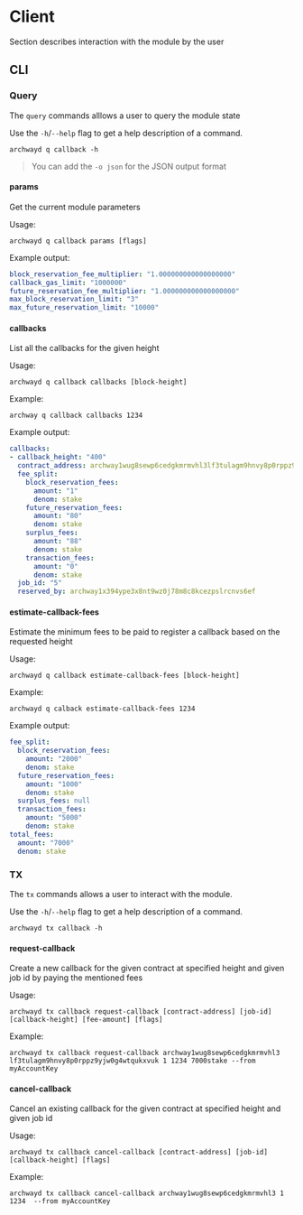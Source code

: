 # Client

Section describes interaction with the module by the user

## CLI

### Query

The `query` commands alllows a user to query the module state

Use the `-h`/`--help` flag to get a help description of a command.

`archwayd q callback -h`

> You can add the `-o json` for the JSON output format

#### params

Get the current module parameters

Usage:

`archwayd q callback params [flags]`

Example output:

```yaml
block_reservation_fee_multiplier: "1.000000000000000000"
callback_gas_limit: "1000000"
future_reservation_fee_multiplier: "1.000000000000000000"
max_block_reservation_limit: "3"
max_future_reservation_limit: "10000"
```

#### callbacks

List all the callbacks for the given height

Usage:

`archwayd q callback callbacks [block-height]`

Example:

`archway q callback callbacks 1234`

Example output:

```yaml
callbacks:
- callback_height: "400"
  contract_address: archway1wug8sewp6cedgkmrmvhl3lf3tulagm9hnvy8p0rppz9yjw0g4wtqukxvuk
  fee_split:
    block_reservation_fees:
      amount: "1"
      denom: stake
    future_reservation_fees:
      amount: "80"
      denom: stake
    surplus_fees:
      amount: "88"
      denom: stake
    transaction_fees:
      amount: "0"
      denom: stake
  job_id: "5"
  reserved_by: archway1x394ype3x8nt9wz0j78m8c8kcezpslrcnvs6ef
```

#### estimate-callback-fees

Estimate the minimum fees to be paid to register a callback based on the requested height

Usage:

`archwayd q callback estimate-callback-fees [block-height]`

Example:

`archwayd q calback estimate-callback-fees 1234`

Example output:

```yaml
fee_split:
  block_reservation_fees:
    amount: "2000"
    denom: stake
  future_reservation_fees:
    amount: "1000"
    denom: stake
  surplus_fees: null
  transaction_fees:
    amount: "5000"
    denom: stake
total_fees:
  amount: "7000"
  denom: stake
```

### TX

The `tx` commands allows a user to interact with the module.

Use the `-h`/`--help` flag to get a help description of a command.

`archwayd tx callback -h`

#### request-callback

Create a new callback for the given contract at specified height and given job id by paying the mentioned fees

Usage: 

`archwayd tx callback request-callback [contract-address] [job-id] [callback-height] [fee-amount] [flags]`

Example:

`archwayd tx callback request-callback archway1wug8sewp6cedgkmrmvhl3
lf3tulagm9hnvy8p0rppz9yjw0g4wtqukxvuk 1 1234 7000stake --from myAccountKey`

#### cancel-callback

Cancel an existing callback for the given contract at specified height and given job id

Usage:

`archwayd tx callback cancel-callback [contract-address] [job-id] [callback-height] [flags]`

Example:

`archwayd tx callback cancel-callback archway1wug8sewp6cedgkmrmvhl3 1 1234  --from myAccountKey`